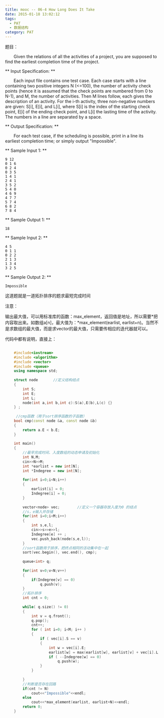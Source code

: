```yaml
---
title: mooc -- 06-4 How Long Does It Take
date: 2015-01-18 13:02:12
tags: 
  - PAT
  - 数据结构
category: PAT
---
```


题目：

&emsp;&emsp;Given the relations of all the activities of a project, you are supposed to find the earliest completion time of the project.

** Input Specification: **

&emsp;&emsp;Each input file contains one test case. Each case starts with a line containing two positive integers N (<=100), the number of activity check points (hence it is assumed that the check points are numbered from 0 to N-1), and M, the number of activities. Then M lines follow, each gives the description of an activity. For the i-th activity, three non-negative numbers are given: S[i], E[i], and L[i], where S[i] is the index of the starting check point, E[i] of the ending check point, and L[i] the lasting time of the activity. The numbers in a line are separated by a space.
<!-- more -->
** Output Specification: **

&emsp;&emsp;For each test case, if the scheduling is possible, print in a line its earliest completion time; or simply output "Impossible".

** Sample Input 1: **
    
    
    9 12
    0 1 6
    0 2 4
    0 3 5
    1 4 1
    2 4 1
    3 5 2
    5 4 0
    4 6 9
    4 7 7
    5 7 4
    6 8 2
    7 8 4
    

** Sample Output 1: **
    
    
    18
    

** Sample Input 2: **
    
    
    4 5
    0 1 1
    0 2 2
    2 1 3
    1 3 4
    3 2 5
    

** Sample Output 2: **
    
    
    Impossible
    

这道题就是一道拓扑排序的题求最短完成时间

注意：

输出最大值，可以用标准库的函数：max_element，返回值是地址，所以需要*把内容取出来。如数组a[n]，最大值为：*max_element(earlist, earlist+n)。当然不是求数组的最大值，而是求vector的最大值，只需要传相应的迭代器就可以。

  

代码中都有说明，直接上：

```C++    
    
    #include<iostream>
    #include <algorithm>
    #include <vector>
    #include <queue>
    using namespace std;
     
    struct node       //定义结构结点 
    {
    	int S;
    	int E;
    	int L;
    	node(int a,int b,int c):S(a),E(b),L(c) {}
    } ;
     
     //cmp函数（用于sort排序函数的子函数）
    bool cmp(const node &a, const node &b)
    {
    	return a.E < b.E; 
    } 
      
    int main()
    {
    	//最早完成时间、入度数组的动态申请及初始化 
    	int N,M;
    	cin>>N>>M;
      	int *earlist = new int[N];
    	int *Indegree = new int[N];
    	
    	for(int i=0;i<N;i++)
    	{
    		earlist[i] = 0;
    		Indegree[i] = 0;
    	}
    	
    	vector<node> vec;        //定义一个容器存放入度为0 的结点 
    	//s，e输入并存储 
    	for(int i=0;i<M;i++)
    	{
    		int s,e,l;
    		cin>>s>>e>>l;
    		Indegree[e] ++ ;
    		vec.push_back(node(s,e,l)); 
    	}
    	//sort函数用于排序，把终点相同的活动集中在一起 
    	sort(vec.begin(), vec.end(), cmp);
       
    	queue<int> q;
    	
    	for(int v=0;v<N;v++)
    	{
    		if(Indegree[v] == 0)
    			q.push(v);
    	}    
    	//拓扑排序 
    	int cnt = 0;
    	
    	while( q.size() != 0)
        {
            int v = q.front();
            q.pop();
            cnt++;
            for ( int i=0; i<M; i++ )
            {
                if ( vec[i].S == v)
                {
                    int w = vec[i].E;
                    earlist[w] = max(earlist[w], earlist[v] + vec[i].L);
                    if ( --Indegree[w] == 0)
                        q.push(w);
                }
            }
    
        }
    	//判断是否存在回路 
    	if(cnt != N)
    		cout<<"Impossible"<<endl;
    	else
    		cout<<*max_element(earlist, earlist+N)<<endl;
    	return 0;
    }

  
```

